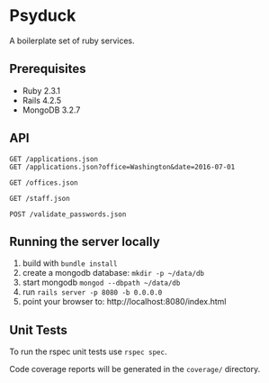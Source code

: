 # Psyduck
A boilerplate set of ruby services.

## Prerequisites
* Ruby 2.3.1
* Rails 4.2.5
* MongoDB 3.2.7

## API
```
GET /applications.json
GET /applications.json?office=Washington&date=2016-07-01

GET /offices.json

GET /staff.json

POST /validate_passwords.json
```

## Running the server locally
1. build with `bundle install`
2. create a mongodb database: `mkdir -p ~/data/db`
3. start mongodb `mongod --dbpath ~/data/db`
4. run `rails server -p 8080 -b 0.0.0.0`
5. point your browser to: http://localhost:8080/index.html

## Unit Tests
To run the rspec unit tests use `rspec spec`.

Code coverage reports will be generated in the `coverage/` directory.

